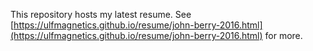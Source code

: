 This repository hosts my latest resume. See [https://ulfmagnetics.github.io/resume/john-berry-2016.html](https://ulfmagnetics.github.io/resume/john-berry-2016.html) for more.
